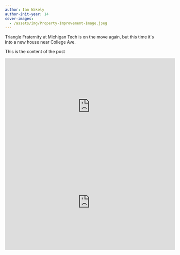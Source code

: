 ```yaml
---
author: Ian Wakely
author-init-year: 14
cover-images:
  - /assets/img/Property-Improvement-Image.jpeg
---
```


Triangle Fraternity at Michigan Tech is on the move again, but this time it's into a new house near College Ave.

<!-- excerpt -->

This is the content of the post

<iframe width="560" height="315" src="https://www.youtube.com/embed/uKV3qb_6IwU" frameborder="0" allow="autoplay; encrypted-media" allowfullscreen></iframe>

<iframe width="560" height="315" src="https://www.youtube.com/embed/SFRS5vqY8bU" frameborder="0" allow="autoplay; encrypted-media" allowfullscreen></iframe>
